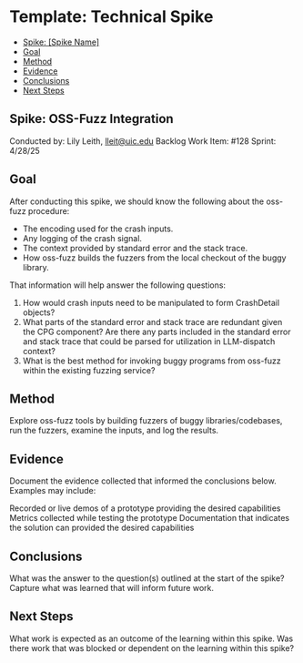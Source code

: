 # Template: Technical Spike <!-- omit in toc -->
- [Spike: \[Spike Name\]](#spike-spike-name)
- [Goal](#goal)
- [Method](#method)
- [Evidence](#evidence)
- [Conclusions](#conclusions)
- [Next Steps](#next-steps)

## Spike: OSS-Fuzz Integration
Conducted by: Lily Leith, lleit@uic.edu
Backlog Work Item: #128
Sprint: 4/28/25

## Goal
After conducting this spike, we should know the following about the oss-fuzz procedure:

- The encoding used for the crash inputs.
- Any logging of the crash signal.
- The context provided by standard error and the stack trace.
- How oss-fuzz builds the fuzzers from the local checkout of the buggy library.

That information will help answer the following questions:

1. How would crash inputs need to be manipulated to form CrashDetail objects?
2. What parts of the standard error and stack trace are redundant given the CPG component? Are there any parts included in the standard error and stack trace that could be parsed for utilization in LLM-dispatch context?
3. What is the best method for invoking buggy programs from oss-fuzz within the existing fuzzing service?

## Method
Explore oss-fuzz tools by building fuzzers of buggy libraries/codebases, run the fuzzers, examine the inputs, and log the results.

## Evidence
Document the evidence collected that informed the conclusions below. Examples may include:

Recorded or live demos of a prototype providing the desired capabilities
Metrics collected while testing the prototype
Documentation that indicates the solution can provided the desired capabilities

## Conclusions
What was the answer to the question(s) outlined at the start of the spike? Capture what was learned that will inform future work.

## Next Steps
What work is expected as an outcome of the learning within this spike. Was there work that was blocked or dependent on the learning within this spike?
